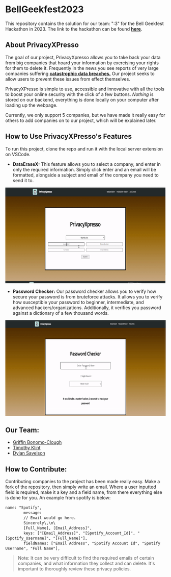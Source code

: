 # BellGeekfest2023

This repository contains the solution for our team: ":3" for the Bell Geekfest Hackathon in 2023. The link to the hackathon can be found __[here](https://challenges.hackworks.com/event/bell-geekfest-hackathon-2023-quebec)__.


## About PrivacyXPresso

The goal of our project, PrivacyXpresso allows you to take back your data from big companies that hoard your information by exercising your rights for them to delete it. Frequently in the news you see reports of very large companies suffering __[catastrophic data breaches.](https://www.priv.gc.ca/en/opc-news/news-and-announcements/2022/nr-c_220601/)__ Our project seeks to allow users to prevent these issues from effect themselves.

PrivacyXPresso is simple to use, accessible and innovative with all the tools to boost your online security with the click of a few buttons. _Nothing_ is stored on our backend, everything is done locally on your computer after loading up the webpage.

Currently, we only support 5 companies, but we have made it really easy for others to add companies on to our project, which will be explained later. 

## How to Use PrivacyXPresso's Features

To run this project, clone the repo and run it with the local server extension on VSCode.

- __DataEraseX:__ This feature allows you to select a company, and enter in only the required information. Simply click enter and an email will be formatted, alongside a subject and email of the company you need to send it to. 

<img height="300" width="auto" alt="DataEraseX Demo" src="https://github.com/tjklint/BellGeekfest2023/blob/main/Images/DataEraseX.gif?raw=true">


- __Password Checker:__ Our password checker allows you to verify how secure your password is from bruteforce attacks. It allows you to verify how susceptible your password to beginner, intermediate, and advanced hackers/organizations. Additionally, it verifies you password against a dictionary of a few thousand words.

<img height="300" width="auto" alt="Password Checker Demo" src="https://github.com/tjklint/BellGeekfest2023/blob/main/Images/PasswordTester.gif?raw=true">

## Our Team:
- [Griffin Bonomo-Clough](https://github.com/GriffinBonomo)
- [Timothy Klint](https://github.com/tjklint)
- [Dylan Savelson](https://github.com/DylanSavelson)

## How to Contribute:

Contributing companies to the project has been made really easy. Make a fork of the repository, then simply write an email. Where a user inputted field is required, make it a key and a field name, from there everything else is done for you. An example from spotify is below:

```
name: "Spotify",
        message: 
        // Email would go here.
        Sincerely\,\n\
        [Full_Name], [Email_Address]",
        keys: ["[Email_Address]", "[Spotify_Account_Id]", "[Spotify_Username]", "[Full_Name]"],
        fieldNames: ["Email Address", "Spotify Account Id", "Spotify Username", "Full Name"],
```

> Note: It can be very difficult to find the required emails of certain companies, and what information they collect and can delete. It's important to thoroughly review these privacy policies.

